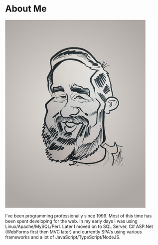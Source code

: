 # About Me
<div class="pull-left image-cropper">
    <img alt="me" src="assets/images/derek-caricature-c.png" class="profile-pic">
</div>

I've been programming professionally since 1999. Most of this
time has been spent developing for the web. In my early days I was
using Linux/Apache/MySQL/Perl. Later I moved on to
SQL Server, C# ASP.Net (WebForms first then MVC later) and currently
SPA's using various frameworks and a lot of JavaScript/TypeScript/NodeJS.
